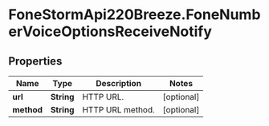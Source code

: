 # FoneStormApi220Breeze.FoneNumberVoiceOptionsReceiveNotify

## Properties
Name | Type | Description | Notes
------------ | ------------- | ------------- | -------------
**url** | **String** | HTTP URL. | [optional] 
**method** | **String** | HTTP URL method. | [optional] 


